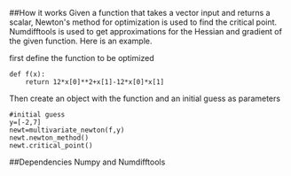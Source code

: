##How it works
Given a function that takes a vector input and returns a scalar, Newton's method for optimization is used to find the critical point.  Numdifftools is used to get approximations for the Hessian and gradient of the given function.  Here is an example.

first define the function to be optimized

  ```
  def f(x):
      return 12*x[0]**2+x[1]-12*x[0]*x[1]
  ```
  
  
Then create an object with the function and an initial guess as parameters
  ```
  #initial guess  
  y=[-2,7]
  newt=multivariate_newton(f,y)
  newt.newton_method()
  newt.critical_point()
  ```



##Dependencies
Numpy and Numdifftools
